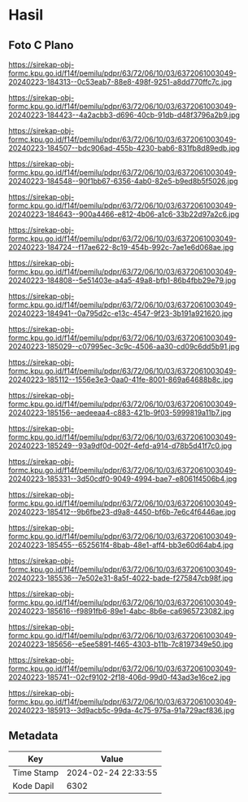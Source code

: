 # Hasil

## Foto C Plano

https://sirekap-obj-formc.kpu.go.id/f14f/pemilu/pdpr/63/72/06/10/03/6372061003049-20240223-184313--0c53eab7-88e8-498f-9251-a8dd770ffc7c.jpg

https://sirekap-obj-formc.kpu.go.id/f14f/pemilu/pdpr/63/72/06/10/03/6372061003049-20240223-184423--4a2acbb3-d696-40cb-91db-d48f3796a2b9.jpg

https://sirekap-obj-formc.kpu.go.id/f14f/pemilu/pdpr/63/72/06/10/03/6372061003049-20240223-184507--bdc906ad-455b-4230-bab6-831fb8d89edb.jpg

https://sirekap-obj-formc.kpu.go.id/f14f/pemilu/pdpr/63/72/06/10/03/6372061003049-20240223-184548--90f1bb67-6356-4ab0-82e5-b9ed8b5f5026.jpg

https://sirekap-obj-formc.kpu.go.id/f14f/pemilu/pdpr/63/72/06/10/03/6372061003049-20240223-184643--900a4466-e812-4b06-a1c6-33b22d97a2c6.jpg

https://sirekap-obj-formc.kpu.go.id/f14f/pemilu/pdpr/63/72/06/10/03/6372061003049-20240223-184724--f17ae622-8c19-454b-992c-7ae1e6d068ae.jpg

https://sirekap-obj-formc.kpu.go.id/f14f/pemilu/pdpr/63/72/06/10/03/6372061003049-20240223-184808--5e51403e-a4a5-49a8-bfb1-86b4fbb29e79.jpg

https://sirekap-obj-formc.kpu.go.id/f14f/pemilu/pdpr/63/72/06/10/03/6372061003049-20240223-184941--0a795d2c-e13c-4547-9f23-3b191a921620.jpg

https://sirekap-obj-formc.kpu.go.id/f14f/pemilu/pdpr/63/72/06/10/03/6372061003049-20240223-185029--c07995ec-3c9c-4506-aa30-cd09c6dd5b91.jpg

https://sirekap-obj-formc.kpu.go.id/f14f/pemilu/pdpr/63/72/06/10/03/6372061003049-20240223-185112--1556e3e3-0aa0-41fe-8001-869a64688b8c.jpg

https://sirekap-obj-formc.kpu.go.id/f14f/pemilu/pdpr/63/72/06/10/03/6372061003049-20240223-185156--aedeeaa4-c883-421b-9f03-5999819a11b7.jpg

https://sirekap-obj-formc.kpu.go.id/f14f/pemilu/pdpr/63/72/06/10/03/6372061003049-20240223-185249--93a9df0d-002f-4efd-a914-d78b5d41f7c0.jpg

https://sirekap-obj-formc.kpu.go.id/f14f/pemilu/pdpr/63/72/06/10/03/6372061003049-20240223-185331--3d50cdf0-9049-4994-bae7-e8061f4506b4.jpg

https://sirekap-obj-formc.kpu.go.id/f14f/pemilu/pdpr/63/72/06/10/03/6372061003049-20240223-185412--9b6fbe23-d9a8-4450-bf6b-7e6c4f6446ae.jpg

https://sirekap-obj-formc.kpu.go.id/f14f/pemilu/pdpr/63/72/06/10/03/6372061003049-20240223-185455--652561f4-8bab-48e1-aff4-bb3e60d64ab4.jpg

https://sirekap-obj-formc.kpu.go.id/f14f/pemilu/pdpr/63/72/06/10/03/6372061003049-20240223-185536--7e502e31-8a5f-4022-bade-f275847cb98f.jpg

https://sirekap-obj-formc.kpu.go.id/f14f/pemilu/pdpr/63/72/06/10/03/6372061003049-20240223-185616--f9891fb6-89e1-4abc-8b6e-ca6965723082.jpg

https://sirekap-obj-formc.kpu.go.id/f14f/pemilu/pdpr/63/72/06/10/03/6372061003049-20240223-185656--e5ee5891-f465-4303-b11b-7c8197349e50.jpg

https://sirekap-obj-formc.kpu.go.id/f14f/pemilu/pdpr/63/72/06/10/03/6372061003049-20240223-185741--02cf9102-2f18-406d-99d0-f43ad3e16ce2.jpg

https://sirekap-obj-formc.kpu.go.id/f14f/pemilu/pdpr/63/72/06/10/03/6372061003049-20240223-185913--3d9acb5c-99da-4c75-975a-91a729acf836.jpg


## Metadata

| Key        | Value               |
| ---------- | ------------------- |
| Time Stamp | 2024-02-24 22:33:55 |
| Kode Dapil | 6302                |



